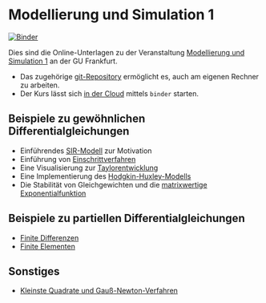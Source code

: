 # Modellierung und Simulation 1

[![Binder](https://mybinder.org/badge_logo.svg)](https://mybinder.org/v2/gh/msqc-goethe/modsim1-course-basis/HEAD)



Dies sind die Online-Unterlagen zu der Veranstaltung 
[Modellierung und Simulation 1](https://gcsc.uni-frankfurt.de/simulation-and-modelling/lectures-courses) an der GU Frankfurt.

* Das zugehörige [git-Repository](https://github.com/msqc-goethe/modsim1-course-basis) ermöglicht es, auch am eigenen Rechner zu arbeiten.
* Der Kurs lässt sich [in der Cloud](https://mybinder.org/v2/gh/msqc-goethe/modsim1-course-basis/HEAD) mittels `binder` starten. 

## Beispiele zu gewöhnlichen Differentialgleichungen

* Einführendes [SIR-Modell](beispiel01-warmup) zur Motivation 
* Einführung von [Einschrittverfahren](beispiel02-einschrittverfahren)
* Eine Visualisierung zur [Taylorentwicklung](beispiel03-taylor)
* Eine Implementierung des [Hodgkin-Huxley-Modells](beispiel04-hodgkin-huxley)
* Die Stabilität von Gleichgewichten und die [matrixwertige Exponentialfunktion](beispiel05-matrix-exponential)

## Beispiele zu partiellen Differentialgleichungen

* [Finite Differenzen](beispiel06-fd)
* [Finite Elementen](beispiel07-fem)

## Sonstiges
* [Kleinste Quadrate und Gauß-Newton-Verfahren](beispiel08-regression)

